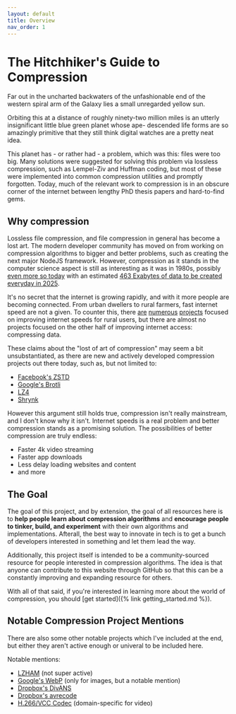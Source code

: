 ```yaml
---
layout: default
title: Overview
nav_order: 1
---
```


# The Hitchhiker's Guide to Compression

Far out in the uncharted backwaters of the unfashionable end of the western spiral arm of the Galaxy lies a small unregarded yellow sun.

Orbiting this at a distance of roughly ninety-two million miles is an utterly insignificant little blue green planet whose ape- descended life forms are so amazingly primitive that they still think digital watches are a pretty neat idea.

This planet has - or rather had - a problem, which was this: files were too big. Many solutions were suggested for solving this problem via lossless compression, such as Lempel-Ziv and Huffman coding, but most of these were implemented into common compression utilities and promptly forgotten. Today, much of the relevant work to compression is in an obscure corner of the internet between lengthy PhD thesis papers and hard-to-find gems.

## Why compression

Lossless file compression, and file compression in general has become a lost art. The modern developer community has moved on from working on compression algorithms to bigger and better problems, such as creating the next major NodeJS framework. However, compression as it stands in the computer science aspect is still as interesting as it was in 1980s, possibly [even more so today](https://www.webfx.com/internet-real-time/) with an estimated [463 Exabytes of data to be created everyday in 2025](http://rcnt.eu/un8bg).

It's no secret that the internet is growing rapidly, and with it more people are becoming connected. From urban dwellers to rural farmers, fast internet speed are not a given. To counter this, there [are](https://www.bbc.com/news/technology-44886803) [numerous](https://www.microsoft.com/en-us/corporate-responsibility/airband) [projects](https://en.wikipedia.org/wiki/Starlink) focused on improving internet speeds for rural users, but there are almost no projects focused on the other half of improving internet access: compressing data.

These claims about the "lost of art of compression" may seem a bit unsubstantiated, as there are new and actively developed compression projects out there today, such as, but not limited to:

- [Facebook's ZSTD](https://github.com/facebook/zstd)
- [Google's Brotli](https://github.com/google/brotli)
- [LZ4](https://github.com/lz4/lz4)
- [Shrynk](https://github.com/kootenpv/shrynk)

However this argument still holds true, compression isn't really mainstream, and I don't know why it isn't. Internet speeds is a real problem and better compression stands as a promising solution. The possibilities of better compression are truly endless:

- Faster 4k video streaming
- Faster app downloads
- Less delay loading websites and content
- and more

## The Goal

The goal of this project, and by extension, the goal of all resources here is to **help people learn about compression algorithms** and **encourage people to tinker, build, and experiment** with their own algorithms and implementations. Afterall, the best way to innovate in tech is to get a bunch of developers interested in something and let them lead the way.

Additionally, this project itself is intended to be a community-sourced resource for people interested in compression algorithms. The idea is that anyone can contribute to this website through GitHub so that this can be a constantly improving and expanding resource for others.

With all of that said, if you're interested in learning more about the world of compression, you should [get started]({% link getting_started.md %}).

## Notable Compression Project Mentions

There are also some other notable projects which I've included at the end, but either they aren't active enough or univeral to be included here.

Notable mentions:

- [LZHAM](https://github.com/richgel999/lzham_codec) (not super active)
- [Google's WebP](https://developers.google.com/speed/webp/) (only for images, but a notable mention)
- [Dropbox's DivANS](https://github.com/dropbox/divans)
- [Dropbox's avrecode](https://github.com/dropbox/avrecode)
- [H.266/VCC Codec](https://www.leawo.org/tutorial/h266-vs-h-265-whats-the-difference-1398.html) (domain-specific for video)
